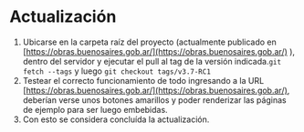 # Actualización

1. Ubicarse en la carpeta raíz del proyecto (actualmente publicado en [https://obras.buenosaires.gob.ar/](https://obras.buenosaires.gob.ar/) ), dentro del servidor y ejecutar el pull al tag de la versión indicada.`git fetch --tags` y luego `git checkout tags/v3.7-RC1`
2. Testear el correcto funcionamiento de todo ingresando a la URL [https://obras.buenosaires.gob.ar/](https://obras.buenosaires.gob.ar/), deberían verse unos botones amarillos y poder renderizar las páginas de ejemplo para ser luego embebidas.
3. Con esto se considera concluída la actualización.
